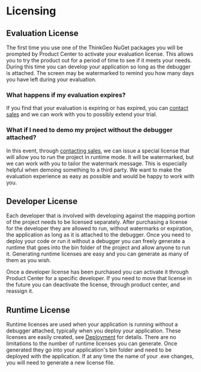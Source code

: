 
# Licensing

## Evaluation License

The first time you use one of the ThinkGeo NuGet packages you will be prompted by Product Center to activate your evaluation license. This allows you to try the product out for a period of time to see if it meets your needs. During this time you can develop your application so long as the debugger is attached. The screen may be watermarked to remind you how many days you have left during your evaluation.

### What happens if my evaluation expires?

If you find that your evaluation is expiring or has expired, you can [contact sales](mailto:sales@thinkgeo.com) and we can work with you to possibly extend your trial.

### What if I need to demo my project without the debugger attached?

In this event, through [contacting sales](mailto:sales@thinkgeo.com), we can issue a special license that will allow you to run the project in runtime mode.  It will be watermarked, but we can work with you to tailor the watermark message.  This is especially helpful when demoing something to a third party.  We want to make the evaluation experience as easy as possible and would be happy to work with you.

## Developer License

Each developer that is involved with developing against the mapping portion of the project needs to be licensed separately. After purchasing a license for the developer they are allowed to run, without watermarks or expiration, the application as long as it is attached to the debugger.  Once you need to deploy your code or run it without a debugger you can freely generate a runtime that goes into the bin folder of the project and allow anyone to run it.  Generating runtime licenses are easy and you can generate as many of them as you wish.

Once a developer license has been purchased you can activate it through Product Center for a specific developer.  If you need to move that license in the future you can deactivate the license, through product center, and reassign it.

## Runtime License

Runtime licenses are used when your application is running without a debugger attached, typically when you deploy your application. These licenses are easily created, see [Deployment](deployment.md) for details. There are no limitations to the number of runtime licenses you can generate.  Once generated they go into your application's bin folder and need to be deployed with the application.  If at any time the name of your .exe changes, you will need to generate a new license file.
